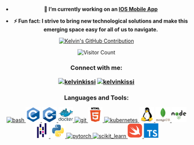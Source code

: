 <html>
  <head>
    <meta name="msvalidate.01" content="22E26E71FA9EEE3C8FCBA57297784F5B" />
<!--     <meta name="google-site-verification" content="6cnUfh7iOlBmVXTTrNFod2SB2ey-f925-hQl9KIrKpo" /> -->
  </head>

  

  <p align="center">
<!--     <img src="./big-data-cloud-based-solution.jpeg"> -->
  </p>

  	

  <ul>
    <li>
      <p align="center">
      <strong>🔭 I’m currently working on an <a href="https://rea-ci.vercel.app/">IOS Mobile App</a></strong>
        </p>
    </li>
<!--     <li> -->
<!--       <p align="center">
      <strong></strong> -->
        </p>
    </li>
<!--     <li> -->
<!--       <p align="center"> -->
<!--       <strong></strong> -->
        </p>
    </li>
<!--     <li> -->
<!--       <p align="center"> -->
<!--       <strong>📫 How to reach me: <a href="https://kelvinkissi.io/">Info</a></strong> -->
        </p>
    </li>
<!--     <li> -->
<!--       <p align="center"> -->
<!--       <strong></strong> -->
        </p>
    </li>
    <li>
      <p align="center">
      <strong>⚡ Fun fact: I strive to bring new technological solutions and make this emerging space easy for all of us to navigate.</strong>
        </p>
    </li>
<!-- <li> -->
<!--       <strong>👨🏾‍💻 Linkedin: <a href="https://www.linkedin.com/in/kelvin-kissi/">Linkedin</a></strong>
    </li> --> 
  </ul>

  

  <p align="center">
    <a href="https://github.com/kelvinkissi">
      <img src="http://github-profile-summary-cards.vercel.app/api/cards/profile-details?username=kelvinkissi&theme=github_dark" alt="Kelvin's GitHub Contribution"/>
    </a>
  </p>
</html>


<div align="center">

![Visitor Count](https://profile-counter.glitch.me/{kelvinkissi}/count.svg)

</div>


<h3 align="center">Connect with me:</div>
<p align="center">
<a href="https://www.hackerrank.com/kelvinkissi" target="blank"><img align="center" src="https://raw.githubusercontent.com/rahuldkjain/github-profile-readme-generator/master/src/images/icons/Social/hackerrank.svg" alt="kelvinkissi" height="30" width="40" /></a>
<a href="https://www.leetcode.com/kelvinkissi" target="blank"><img align="center" src="https://raw.githubusercontent.com/rahuldkjain/github-profile-readme-generator/master/src/images/icons/Social/leet-code.svg" alt="kelvinkissi" height="30" width="40" /></a>
</p>



<h3 align="center">Languages and Tools:</h3>
<p align="center"> <a href="https://www.gnu.org/software/bash/" target="_blank" rel="noreferrer"> <img src="https://www.vectorlogo.zone/logos/gnu_bash/gnu_bash-icon.svg" alt="bash" width="40" height="40"/> </a> <a href="https://www.cprogramming.com/" target="_blank" rel="noreferrer"> <img src="https://raw.githubusercontent.com/devicons/devicon/master/icons/c/c-original.svg" alt="c" width="40" height="40"/> </a> <a href="https://www.w3schools.com/cpp/" target="_blank" rel="noreferrer"> <img src="https://raw.githubusercontent.com/devicons/devicon/master/icons/cplusplus/cplusplus-original.svg" alt="cplusplus" width="40" height="40"/> </a> <a href="https://www.docker.com/" target="_blank" rel="noreferrer"> <img src="https://raw.githubusercontent.com/devicons/devicon/master/icons/docker/docker-original-wordmark.svg" alt="docker" width="40" height="40"/> </a> <a href="https://git-scm.com/" target="_blank" rel="noreferrer"> <img src="https://www.vectorlogo.zone/logos/git-scm/git-scm-icon.svg" alt="git" width="40" height="40"/> </a> <a href="https://www.w3.org/html/" target="_blank" rel="noreferrer"> <img src="https://raw.githubusercontent.com/devicons/devicon/master/icons/html5/html5-original-wordmark.svg" alt="html5" width="40" height="40"/> </a> <a href="https://kubernetes.io" target="_blank" rel="noreferrer"> <img src="https://www.vectorlogo.zone/logos/kubernetes/kubernetes-icon.svg" alt="kubernetes" width="40" height="40"/> </a> <a href="https://www.linux.org/" target="_blank" rel="noreferrer"> <img src="https://raw.githubusercontent.com/devicons/devicon/master/icons/linux/linux-original.svg" alt="linux" width="40" height="40"/> </a> <a href="https://www.mongodb.com/" target="_blank" rel="noreferrer"> <img src="https://raw.githubusercontent.com/devicons/devicon/master/icons/mongodb/mongodb-original-wordmark.svg" alt="mongodb" width="40" height="40"/> </a> <a href="https://nodejs.org" target="_blank" rel="noreferrer"> <img src="https://raw.githubusercontent.com/devicons/devicon/master/icons/nodejs/nodejs-original-wordmark.svg" alt="nodejs" width="40" height="40"/> </a> <a href="https://pandas.pydata.org/" target="_blank" rel="noreferrer"> <img src="https://raw.githubusercontent.com/devicons/devicon/2ae2a900d2f041da66e950e4d48052658d850630/icons/pandas/pandas-original.svg" alt="pandas" width="40" height="40"/> </a> <a href="https://www.python.org" target="_blank" rel="noreferrer"> <img src="https://raw.githubusercontent.com/devicons/devicon/master/icons/python/python-original.svg" alt="python" width="40" height="40"/> </a> <a href="https://pytorch.org/" target="_blank" rel="noreferrer"> <img src="https://www.vectorlogo.zone/logos/pytorch/pytorch-icon.svg" alt="pytorch" width="40" height="40"/> </a> <a href="https://scikit-learn.org/" target="_blank" rel="noreferrer"> <img src="https://upload.wikimedia.org/wikipedia/commons/0/05/Scikit_learn_logo_small.svg" alt="scikit_learn" width="40" height="40"/> </a> <a href="https://developer.apple.com/swift/" target="_blank" rel="noreferrer"> <img src="https://raw.githubusercontent.com/devicons/devicon/master/icons/swift/swift-original.svg" alt="swift" width="40" height="40"/> </a> <a href="https://www.typescriptlang.org/" target="_blank" rel="noreferrer"> <img src="https://raw.githubusercontent.com/devicons/devicon/master/icons/typescript/typescript-original.svg" alt="typescript" width="40" height="40"/> </a> </p>




